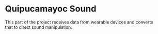 # Quipucamayoc Sound

This part of the project receives data from wearable 
devices and converts that to direct sound manipulation.